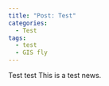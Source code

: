 ```yaml
---
title: "Post: Test"
categories:
  - Test
tags:
  - test
  - GIS fly
---
```


Test test
This is a test news.